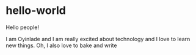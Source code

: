 # hello-world
Hello people!

I am Oyinlade and I am really excited about technology and I love to learn new things. Oh, I also love to bake and write
